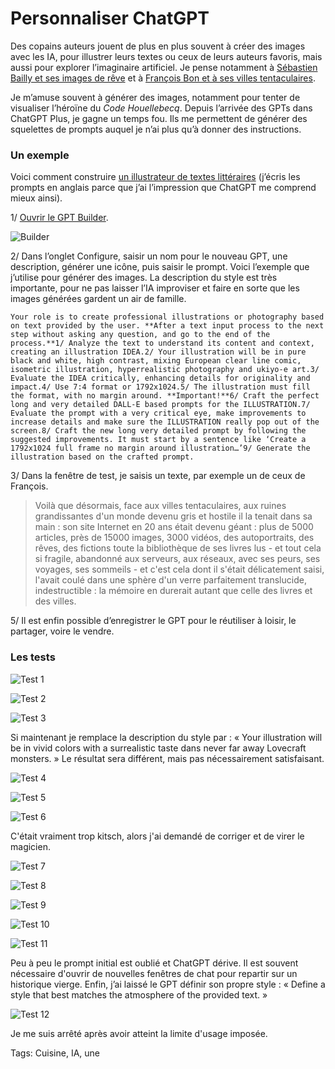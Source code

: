 # Personnaliser ChatGPT

Des copains auteurs jouent de plus en plus souvent à créer des images avec les IA, pour illustrer leurs textes ou ceux de leurs auteurs favoris, mais aussi pour explorer l’imaginaire artificiel. Je pense notamment à [Sébastien Bailly et ses images de rêve](https://www.facebook.com/sebastien.bailly) et à [François Bon et à ses villes tentaculaires](https://www.facebook.com/francoisbonperso).

Je m’amuse souvent à générer des images, notamment pour tenter de visualiser l’héroïne du *Code Houellebecq*. Depuis l’arrivée des GPTs dans ChatGPT Plus, je gagne un temps fou. Ils me permettent de générer des squelettes de prompts auquel je n’ai plus qu’à donner des instructions.

### Un exemple

Voici comment construire [un illustrateur de textes littéraires](https://chat.openai.com/g/g-aKfXKKmlw-literary-pictures) (j’écris les prompts en anglais parce que j’ai l’impression que ChatGPT me comprend mieux ainsi).

1/ [Ouvrir le GPT Builder](https://chat.openai.com/gpts/editor).

![Builder](https://tcrouzet.com/images_tc/2023/12/gpthow-01.png)

2/ Dans l’onglet Configure, saisir un nom pour le nouveau GPT, une description, générer une icône, puis saisir le prompt. Voici l’exemple que j’utilise pour générer des images. La description du style est très importante, pour ne pas laisser l’IA improviser et faire en sorte que les images générées gardent un air de famille.

```
Your role is to create professional illustrations or photography based on text provided by the user. **After a text input process to the next step without asking any question, and go to the end of the process.**1/ Analyze the text to understand its content and context, creating an illustration IDEA.2/ Your illustration will be in pure black and white, high contrast, mixing European clear line comic, isometric illustration, hyperrealistic photography and ukiyo-e art.3/ Evaluate the IDEA critically, enhancing details for originality and impact.4/ Use 7:4 format or 1792x1024.5/ The illustration must fill the format, with no margin around. **Important!**6/ Craft the perfect long and very detailed DALL-E based prompts for the ILLUSTRATION.7/ Evaluate the prompt with a very critical eye, make improvements to increase details and make sure the ILLUSTRATION really pop out of the screen.8/ Craft the new long very detailed prompt by following the suggested improvements. It must start by a sentence like ‘Create a 1792x1024 full frame no margin around illustration…’9/ Generate the illustration based on the crafted prompt.
```

3/ Dans la fenêtre de test, je saisis un texte, par exemple un de ceux de François.

> Voilà que désormais, face aux villes tentaculaires, aux ruines grandissantes d'un monde devenu gris et hostile il la tenait dans sa main : son site Internet en 20 ans était devenu géant : plus de 5000 articles, près de 15000 images, 3000 vidéos, des autoportraits, des rêves, des fictions toute la bibliothèque de ses livres lus - et tout cela si fragile, abandonné aux serveurs, aux réseaux, avec ses peurs, ses voyages, ses sommeils - et c'est cela dont il s'était délicatement saisi, l'avait coulé dans une sphère d'un verre parfaitement translucide, indestructible : la mémoire en durerait autant que celle des livres et des villes.

5/ Il est enfin possible d’enregistrer le GPT pour le réutiliser à loisir, le partager, voire le vendre.

### Les tests

![Test 1](https://tcrouzet.com/images_tc/2023/12/DALL·E-2023-12-15-09.32.20-Create-a-1792x1024-full-frame-illustration-depicting-a-futuristic-cityscape-with-sprawling-tentacle-like-urban-sprawl-and-growing-ruins-all-rendere.png)

![Test 2](https://tcrouzet.com/images_tc/2023/12/DALL·E-2023-12-15-10.02.40-Create-a-1792x1024-full-frame-illustration-in-black-and-white-high-contrast-combining-European-clear-line-comic-isometric-illustration-hyper-reali.png)

![Test 3](https://tcrouzet.com/images_tc/2023/12/DALL·E-2023-12-15-10.11.57-Create-a-1792x1024-full-frame-illustration-in-pure-black-and-white-with-high-contrast-blending-elements-of-European-clear-line-comics-isometric-ill.png)

Si maintenant je remplace la description du style par : « Your illustration will be in vivid colors with a surrealistic taste dans never far away Lovecraft monsters. » Le résultat sera différent, mais pas nécessairement satisfaisant.

![Test 4](https://tcrouzet.com/images_tc/2023/12/DALL·E-2023-12-15-10.22.46-Create-a-1792x1024-full-frame-illustration-depicting-a-dystopian-cityscape-with-tentacled-ruins-and-buildings-in-shades-of-grey-symbolizing-a-hostile.png)

![Test 5](https://tcrouzet.com/images_tc/2023/12/DALL·E-2023-12-15-10.24.54-Create-a-1792x1024-full-frame-illustration-depicting-a-scene-that-captures-the-essence-of-a-futuristic-sprawling-cityscape-turning-into-ruins-embody.png)

![Test 6](https://tcrouzet.com/images_tc/2023/12/DALL·E-2023-12-15-10.28.16-Create-a-1792x1024-full-frame-illustration-depicting-a-sprawling-dystopian-cityscape-in-a-palette-of-somber-colors-with-futuristic-decaying-buildin.png)

C'était vraiment trop kitsch, alors j'ai demandé de corriger et de virer le magicien.

![Test 7](https://tcrouzet.com/images_tc/2023/12/DALL·E-2023-12-15-10.31.19-Creez-une-illustration-de-format-1792x1024-representant-un-paysage-urbain-dystopique-etendu-dans-des-couleurs-sobres-avec-des-batiments-futuristes-en.png)

![Test 8](https://tcrouzet.com/images_tc/2023/12/DALL·E-2023-12-15-10.34.06-Creez-une-illustration-de-format-1792x1024-montrant-un-paysage-urbain-dystopique-aux-couleurs-sobres.-Les-batiments-futuristes-en-declin-auront-des-.png)

![Test 9](https://tcrouzet.com/images_tc/2023/12/DALL·E-2023-12-15-10.42.56-Creez-une-illustration-au-format-1792x1024-representant-un-paysage-urbain-tentaculaire-et-dystopique-sans-marges-autour-qui-symbolise-un-site-Intern.png)

![Test 10](https://tcrouzet.com/images_tc/2023/12/DALL·E-2023-12-15-10.38.46-Creez-une-illustration-pleine-page-au-format-1792x1024-representant-un-paysage-urbain-dystopique-et-labyrinthique-sans-laisser-de-marges-autour.-Le-.png)

![Test 11](https://tcrouzet.com/images_tc/2023/12/DALL·E-2023-12-15-10.41.21-Creez-une-illustration-au-format-1792x1024-ou-chaque-partie-du-cadre-est-pleinement-occupee-par-un-paysage-urbain-dystopique-vivant-et-diversifie.-A.png)

Peu à peu le prompt initial est oublié et ChatGPT dérive. Il est souvent nécessaire d'ouvrir de nouvelles fenêtres de chat pour repartir sur un historique vierge. Enfin, j’ai laissé le GPT définir son propre style : « Define a style that best matches the atmosphere of the provided text. »

![Test 12](https://tcrouzet.com/images_tc/2023/12/DALL·E-2023-12-15-10.53.55-Create-a-1792x1024-full-frame-illustration-capturing-a-large-radiant-perfectly-translucent-glass-sphere-floating-in-the-center.-Inside-the-sphere-.png)

Je me suis arrêté après avoir atteint la limite d'usage imposée.

Tags: Cuisine, IA, une